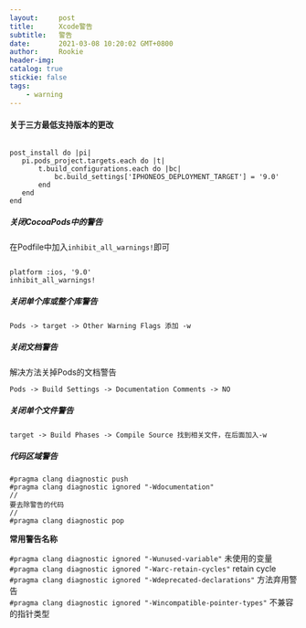 ```yaml
---
layout:     post
title:      Xcode警告
subtitle:  	警告
date:       2021-03-08 10:20:02 GMT+0800
author:     Rookie
header-img: 
catalog: true
stickie: false
tags:
    - warning
---
```



#### 关于三方最低支持版本的更改

```

post_install do |pi|
   pi.pods_project.targets.each do |t|
       t.build_configurations.each do |bc|
           bc.build_settings['IPHONEOS_DEPLOYMENT_TARGET'] = '9.0'
       end
   end
end

```


##### 关闭CocoaPods中的警告

在Podfile中加入`inhibit_all_warnings!`即可
```

platform :ios, '9.0'
inhibit_all_warnings!

```

##### 关闭单个库或整个库警告

`Pods -> target -> Other Warning Flags 添加 -w`


##### 关闭文档警告

解决方法关掉Pods的文档警告

`Pods -> Build Settings -> Documentation Comments -> NO`


##### 关闭单个文件警告

`target -> Build Phases -> Compile Source 找到相关文件，在后面加入-w`


##### 代码区域警告

```
#pragma clang diagnostic push
#pragma clang diagnostic ignored "-Wdocumentation"
//
要去除警告的代码
//
#pragma clang diagnostic pop

```
**常用警告名称**

`#pragma clang diagnostic ignored "-Wunused-variable"` 未使用的变量  
`#pragma clang diagnostic ignored "-Warc-retain-cycles"` retain cycle  
`#pragma clang diagnostic ignored "-Wdeprecated-declarations"` 方法弃用警告  
`#pragma clang diagnostic ignored "-Wincompatible-pointer-types"` 不兼容的指针类型  






